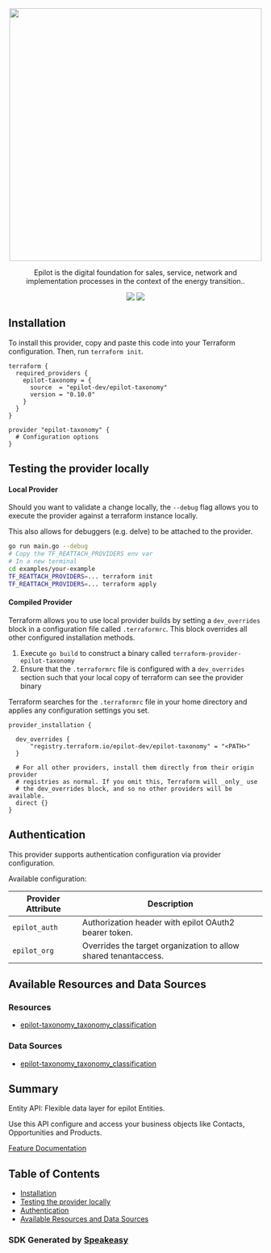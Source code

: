 <div align="center">
    <picture>
        <source srcset="https://user-images.githubusercontent.com/68016351/221740028-fbe0a2da-c781-4641-ac18-0bb1d19d49e3.svg" media="(prefers-color-scheme: dark)" width="500">
        <img src="https://user-images.githubusercontent.com/68016351/221764522-4c54cadc-7697-49cf-a4f2-2838a8b30796.png" width="500">
    </picture>
   <p>Epilot is the digital foundation for sales, service, network and implementation processes in the context of the energy transition..</p>
   <a href="https://docs.epilot.io/api/access-token"><img src="https://img.shields.io/static/v1?label=Docs&message=API Ref&color=000000&style=for-the-badge" /></a>
  <a href="https://opensource.org/licenses/MIT"><img src="https://img.shields.io/badge/License-MIT-blue.svg?style=for-the-badge" /></a>
</div>

<!-- Start Installation [installation] -->
## Installation

To install this provider, copy and paste this code into your Terraform configuration. Then, run `terraform init`.

```hcl
terraform {
  required_providers {
    epilot-taxonomy = {
      source  = "epilot-dev/epilot-taxonomy"
      version = "0.10.0"
    }
  }
}

provider "epilot-taxonomy" {
  # Configuration options
}
```
<!-- End Installation [installation] -->

<!-- Start Testing the provider locally [usage] -->
## Testing the provider locally

#### Local Provider

Should you want to validate a change locally, the `--debug` flag allows you to execute the provider against a terraform instance locally.

This also allows for debuggers (e.g. delve) to be attached to the provider.

```sh
go run main.go --debug
# Copy the TF_REATTACH_PROVIDERS env var
# In a new terminal
cd examples/your-example
TF_REATTACH_PROVIDERS=... terraform init
TF_REATTACH_PROVIDERS=... terraform apply
```

#### Compiled Provider

Terraform allows you to use local provider builds by setting a `dev_overrides` block in a configuration file called `.terraformrc`. This block overrides all other configured installation methods.

1. Execute `go build` to construct a binary called `terraform-provider-epilot-taxonomy`
2. Ensure that the `.terraformrc` file is configured with a `dev_overrides` section such that your local copy of terraform can see the provider binary

Terraform searches for the `.terraformrc` file in your home directory and applies any configuration settings you set.

```
provider_installation {

  dev_overrides {
      "registry.terraform.io/epilot-dev/epilot-taxonomy" = "<PATH>"
  }

  # For all other providers, install them directly from their origin provider
  # registries as normal. If you omit this, Terraform will _only_ use
  # the dev_overrides block, and so no other providers will be available.
  direct {}
}
```
<!-- End Testing the provider locally [usage] -->

<!-- Start Authentication [security] -->
## Authentication

This provider supports authentication configuration via provider configuration.

Available configuration:

| Provider Attribute | Description |
|---|---|
| `epilot_auth` | Authorization header with epilot OAuth2 bearer token. |
| `epilot_org` | Overrides the target organization to allow shared tenantaccess. |
<!-- End Authentication [security] -->

<!-- Start Available Resources and Data Sources [operations] -->
## Available Resources and Data Sources

### Resources

* [epilot-taxonomy_taxonomy_classification](docs/resources/taxonomy_classification.md)
### Data Sources

* [epilot-taxonomy_taxonomy_classification](docs/data-sources/taxonomy_classification.md)
<!-- End Available Resources and Data Sources [operations] -->

<!-- Start Summary [summary] -->
## Summary

Entity API: Flexible data layer for epilot Entities.

Use this API configure and access your business objects like Contacts, Opportunities and Products.

[Feature Documentation](https://docs.epilot.io/docs/entities/flexible-entities)
<!-- End Summary [summary] -->

<!-- Start Table of Contents [toc] -->
## Table of Contents
<!-- $toc-max-depth=2 -->
  * [Installation](#installation)
  * [Testing the provider locally](#testing-the-provider-locally)
  * [Authentication](#authentication)
  * [Available Resources and Data Sources](#available-resources-and-data-sources)

<!-- End Table of Contents [toc] -->

<!-- Placeholder for Future Speakeasy SDK Sections -->



### SDK Generated by [Speakeasy](https://docs.speakeasyapi.dev/docs/using-speakeasy/client-sdks)

